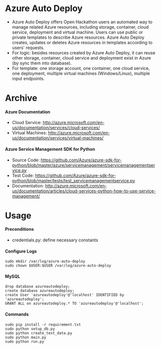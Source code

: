 # Azure Auto Deploy

- Azure Auto Deploy offers Open Hackathon users an automated way to manage related Azure resources, including storage,
container, cloud service, deployment and virtual machine. Users can use public or private templates to describe Azure
resources. Azure Auto Deploy creates, updates or deletes Azure resources in templates according to users' requests.
- For logic: besides resources created by Azure Auto Deploy, it can reuse other storage, container, cloud service
and deployment exist in Azure (by sync them into database).
- For template: one storage account, one container, one cloud service, one deployment, multiple virtual machines
(Windows/Linux), multiple input endpoints.

# Archive

#### Azure Documentation

- Cloud Service: http://azure.microsoft.com/en-us/documentation/services/cloud-services/
- Virtual Machines: http://azure.microsoft.com/en-us/documentation/services/virtual-machines/

#### Azure Service Management SDK for Python

- Source Code: https://github.com/Azure/azure-sdk-for-python/blob/master/azure/servicemanagement/servicemanagementservice.py
- Test Code: https://github.com/Azure/azure-sdk-for-python/blob/master/tests/test_servicemanagementservice.py
- Documentation: http://azure.microsoft.com/en-us/documentation/articles/cloud-services-python-how-to-use-service-management/

# Usage

#### Preconditions

- credentials.py: define necessary constants

#### Configure Logs

```
sudo mkdir /var/log/azure-auto-deploy
sudo chown $USER:$USER /var/log/azure-auto-deploy
```

#### MySQL

```
drop database azureautodeploy;
create database azureautodeploy;
create User 'azureautodeploy'@'localhost' IDENTIFIED by 'azureautodeploy';
GRANT ALL on azureautodeploy.* TO 'azureautodeploy'@'localhost';
```

#### Commands

```
sudo pip install -r requirement.txt
sudo python setup_db.py
sudo python create_test_data.py
sudo python main.py
sudo python run.py
```

